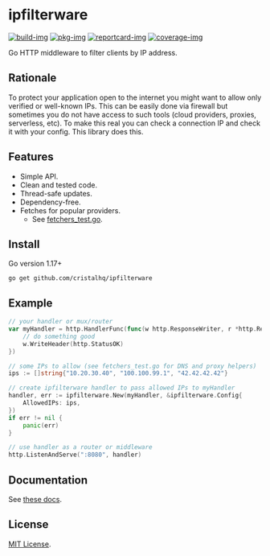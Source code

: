 # ipfilterware

[![build-img]][build-url]
[![pkg-img]][pkg-url]
[![reportcard-img]][reportcard-url]
[![coverage-img]][coverage-url]

Go HTTP middleware to filter clients by IP address.

## Rationale

To protect your application open to the internet you might want to allow only verified or well-known IPs. This can be easily done via firewall but sometimes you do not have access to such tools (cloud providers, proxies, serverless, etc). To make this real you can check a connection IP and check it with your config. This library does this.

## Features

* Simple API.
* Clean and tested code.
* Thread-safe updates.
* Dependency-free.
* Fetches for popular providers.
  * See [fetchers_test.go](https://github.com/cristalhq/ipfilterware/blob/main/fetchers_test.go).

## Install

Go version 1.17+

```
go get github.com/cristalhq/ipfilterware
```

## Example

```go
// your handler or mux/router
var myHandler = http.HandlerFunc(func(w http.ResponseWriter, r *http.Request) {
	// do something good
	w.WriteHeader(http.StatusOK)
})

// some IPs to allow (see fetchers_test.go for DNS and proxy helpers)
ips := []string{"10.20.30.40", "100.100.99.1", "42.42.42.42"}

// create ipfilterware handler to pass allowed IPs to myHandler 
handler, err := ipfilterware.New(myHandler, &ipfilterware.Config{
	AllowedIPs: ips,
})
if err != nil {
	panic(err)
}

// use handler as a router or middleware
http.ListenAndServe(":8080", handler)
```

## Documentation

See [these docs][pkg-url].

## License

[MIT License](LICENSE).

[build-img]: https://github.com/cristalhq/ipfilterware/workflows/build/badge.svg
[build-url]: https://github.com/cristalhq/ipfilterware/actions
[pkg-img]: https://pkg.go.dev/badge/cristalhq/ipfilterware
[pkg-url]: https://pkg.go.dev/github.com/cristalhq/ipfilterware
[reportcard-img]: https://goreportcard.com/badge/cristalhq/ipfilterware
[reportcard-url]: https://goreportcard.com/report/cristalhq/ipfilterware
[coverage-img]: https://codecov.io/gh/cristalhq/ipfilterware/branch/master/graph/badge.svg
[coverage-url]: https://codecov.io/gh/cristalhq/ipfilterware
